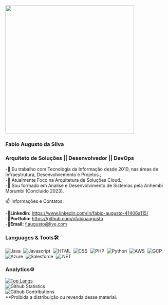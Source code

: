 

<img src="" alt="" width=400 height=400/>

### Fabio Augusto da Silva
### Arquiteto de Soluções || Desenvolvedor || DevOps

-🎯 Eu trabalho com Tecnologia da Informação desde 2010, nas áreas de Infraestrutura, Desenvolviemento e Projetos.;<br>
-🎯 Atualmente Foco na Arquitetura de Soluções Cloud.;<br>
-🎯 Sou formado em Analise e Desenvolvimento de Sistemas pela Anhembi Morumbi (Concluído 2023).<br>

📫 Informações e Contatos:

-🎯**Linkedin:** https://www.linkedin.com/in/fabio-augusto-41406a115/<br>
-🎯**Portfolio:** https://github.com/ofabioaugusto<br>
-🎯**Email:** f.augusto@live.com<br>

### Languages & Tools🛠

![Java](https://img.shields.io/badge/-Java-05122A?style=for-the-badge&logo=Java&logoColor=white)&nbsp;
![Javascript](https://img.shields.io/badge/-Javascript-05122A?style=for-the-badge&logo=javascript)&nbsp;
![HTML](https://img.shields.io/badge/-Html-05122A?style=for-the-badge&logo=html5)&nbsp;
![CSS](https://img.shields.io/badge/-Css-05122A?style=for-the-badge&logo=css3&logoColor=blue)&nbsp;
![PHP](https://img.shields.io/badge/PHP-777BB4?style=for-the-badge&logo=php&logoColor=white)&nbsp;
![Python](https://img.shields.io/badge/Python-3776AB?style=for-the-badge&logo=python&logoColor=white)&nbsp;
![AWS](https://img.shields.io/badge/Amazon_AWS-232F3E?style=for-the-badge&logo=amazon-aws&logoColor=white)&nbsp;
![GCP](https://img.shields.io/badge/Google_Cloud-4285F4?style=for-the-badge&logo=google-cloud&logoColor=white)&nbsp;
![Azure](https://img.shields.io/badge/Microsoft_Azure-0089D6?style=for-the-badge&logo=microsoft-azure&logoColor=white)&nbsp;
![Salesforce](https://img.shields.io/badge/Salesforce-00A1E0?style=for-the-badge&logo=Salesforce&logoColor=white)&nbsp;
![.NET](https://img.shields.io/badge/.NET-5C2D91?style=for-the-badge&logo=.net&logoColor=white)&nbsp;

### Analytics⚙️

[![Top Langs](https://github-readme-stats.vercel.app/api/top-langs/?username=ofabioaugusto&langs_count=8)](https://github.com/anuraghazra/github-readme-stats)<br>
![Github Statistics](https://github-readme-stats.vercel.app/api/?username=ofabioaugusto&count_private=true&show_icons=true&PAT_1=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)<br>
![Github Contributions](https://github-readme-streak-stats.herokuapp.com/?user=ofabioaugusto&hide_border=true&range=all_time&PAT_1=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)<br>
**Proibida a distribuição ou revenda desse material.
